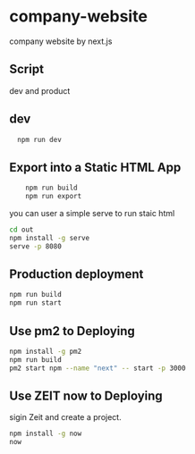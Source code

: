 # company-website

company website by next.js

## Script

dev and product

## dev

``` bash
  npm run dev
```

## Export into a Static HTML App

``` bash
    npm run build
    npm run export
```

you can user a simple serve to run staic html

``` bash
cd out
npm install -g serve
serve -p 8080
```

## Production deployment

``` bash
npm run build
npm run start
```

## Use pm2 to Deploying

``` bash
npm install -g pm2
npm run build
pm2 start npm --name "next" -- start -p 3000
```

## Use  ZEIT now to Deploying

sigin Zeit and create a project.

``` bash
npm install -g now
now

```
